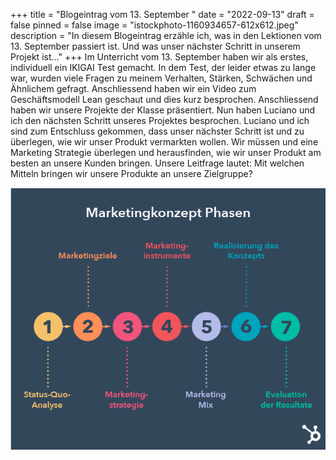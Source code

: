 +++
title = "Blogeintrag vom 13. September "
date = "2022-09-13"
draft = false
pinned = false
image = "istockphoto-1160934657-612x612.jpeg"
description = "In diesem Blogeintrag erzähle ich, was in den Lektionen vom 13. September passiert ist. Und was unser nächster Schritt in unserem Projekt ist..."
+++
Im Unterricht vom 13. September haben wir als erstes, individuell ein IKIGAI Test gemacht. In dem Test, der leider etwas zu lange war, wurden viele Fragen zu meinem Verhalten, Stärken, Schwächen und Ähnlichem gefragt. Anschliessend haben wir ein Video zum Geschäftsmodell Lean geschaut und dies kurz besprochen. Anschliessend haben wir unsere Projekte der Klasse präsentiert. Nun haben Luciano und ich den nächsten Schritt unseres Projektes besprochen. Luciano und ich sind zum Entschluss gekommen, dass unser nächster Schritt ist und zu überlegen, wie wir unser Produkt vermarkten wollen. Wir müssen und eine Marketing Strategie überlegen und herausfinden, wie wir unser Produkt am besten an unsere Kunden bringen. Unsere Leitfrage lautet: Mit welchen Mitteln bringen wir unsere Produkte an unsere Zielgruppe?

![](marketingkonzept-grafik.webp)